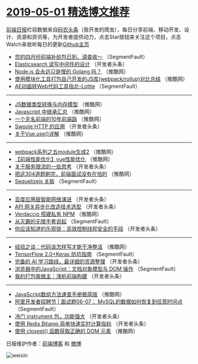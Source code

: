 # [2019-05-01 精选博文推荐](https://toutiao.qdkfweb.cn/date/2019/05/01)

[前端日报](https://qdkfweb.cn/c/news)栏目数据来自[码农头条](https://toutiao.qdkfweb.cn/)（我开发的爬虫），每日分享前端、移动开发、设计、资源和资讯等，为开发者提供动力，点击Star按钮来关注这个项目，点击Watch来收听每日的更新[Github主页](https://github.com/kujian/frontendDaily)
* [您的四月份前端补给包已到，请查收～](https://toutiao.qdkfweb.cn/109520.html) （SegmentFault）
* [Elasticsearch 读写中间件的设计](https://toutiao.qdkfweb.cn/109564.html) （开发者头条）
* [Node.js 会永远只是慢的 Golang 吗？](https://toutiao.qdkfweb.cn/109578.html) （推酷网）
* [使用模块化工具打包自己开发的JS库(webpack/rollup)对比总结](https://toutiao.qdkfweb.cn/109582.html) （推酷网）
* [AE动画转Web代码工具指北-Lottie](https://toutiao.qdkfweb.cn/109526.html) （SegmentFault）

***
* [JS数据类型转换与内存模型](https://toutiao.qdkfweb.cn/109594.html) （推酷网）
* [Javascript 中继承汇总](https://toutiao.qdkfweb.cn/109583.html) （推酷网）
* [一个无名前端的10年前端路](https://toutiao.qdkfweb.cn/109595.html) （推酷网）
* [Swoole HTTP 的应用](https://toutiao.qdkfweb.cn/109549.html) （开发者头条）
* [关于Vue.use()详解](https://toutiao.qdkfweb.cn/109586.html) （推酷网）

***
* [webpack系列之五module生成2](https://toutiao.qdkfweb.cn/109598.html) （推酷网）
* [【前端性能优化】vue性能优化](https://toutiao.qdkfweb.cn/109576.html) （推酷网）
* [关于服务限流的一些思考](https://toutiao.qdkfweb.cn/109552.html) （开发者头条）
* [把这304道题刷完，前端面试没有在怕的](https://toutiao.qdkfweb.cn/109587.html) （推酷网）
* [Sequelizejs 关联](https://toutiao.qdkfweb.cn/109531.html) （SegmentFault）

***
* [百度应用层智能网络演进](https://toutiao.qdkfweb.cn/109563.html) （开发者头条）
* [API 网关异步化改造技术选型](https://toutiao.qdkfweb.cn/109542.html) （开发者头条）
* [Verdaccio 搭建私有 NPM](https://toutiao.qdkfweb.cn/109577.html) （推酷网）
* [从灭霸的无限手套说起](https://toutiao.qdkfweb.cn/109521.html) （SegmentFault）
* [你应该知道的乐观锁：高效控制线程安全的手段](https://toutiao.qdkfweb.cn/109553.html) （开发者头条）

***
* [经验之谈：代码该怎样写才能干净整洁](https://toutiao.qdkfweb.cn/109588.html) （推酷网）
* [TensorFlow 2.0+Keras 防坑指南](https://toutiao.qdkfweb.cn/109532.html) （SegmentFault）
* [完备的 AI 学习路线，最详细的资源整理](https://toutiao.qdkfweb.cn/109543.html) （开发者头条）
* [浏览器中的JavaScript：文档对象模型与 DOM 操作](https://toutiao.qdkfweb.cn/109522.html) （SegmentFault）
* [我的打包我做主：浅析前端构建](https://toutiao.qdkfweb.cn/109554.html) （开发者头条）

***
* [JavaScript数组方法速查手册极简版](https://toutiao.qdkfweb.cn/109589.html) （推酷网）
* [阿里开发者招聘节 | 面试题06-07： MySQL的数据如何恢复到任意时间点](https://toutiao.qdkfweb.cn/109533.html) （SegmentFault）
* [冷门 instrument 包，功能强大](https://toutiao.qdkfweb.cn/109565.html) （开发者头条）
* [使用 Redis Bitamp 简单快速实时计算指标](https://toutiao.qdkfweb.cn/109544.html) （开发者头条）
* [使用 closest() 函数获取正确的 DOM 元素](https://toutiao.qdkfweb.cn/109579.html) （推酷网）

日报维护作者：[前端博客](https://qdkfweb.cn/) 和 [微博](https://qdkfweb.cn/go/weibo)

![weixin](https://user-images.githubusercontent.com/3055447/38468989-651132ac-3b80-11e8-8e6b-15122322a9d7.png)